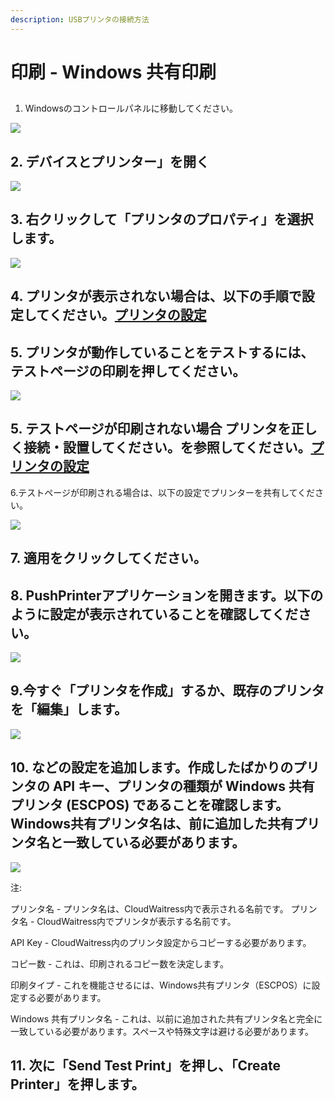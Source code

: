 ```yaml
---
description: USBプリンタの接続方法
---
```


# 印刷 - Windows 共有印刷

## 

1. Windowsのコントロールパネルに移動してください。

![](../.gitbook/assets/untitled%20%283%29.png)

## 2. デバイスとプリンター」を開く

![](../.gitbook/assets/untitled-1%20%283%29.png)

## 3. 右クリックして「プリンタのプロパティ」を選択します。

![](../.gitbook/assets/untitled-2.png)

## 4. プリンタが表示されない場合は、以下の手順で設定してください。[プリンタの設定](https://www.notion.so/18689e4654fe4978b20aeb82b581d81e)

## 5. プリンタが動作していることをテストするには、テストページの印刷を押してください。

![](../.gitbook/assets/untitled-3%20%283%29.png)

## 5. テストページが印刷されない場合 プリンタを正しく接続・設置してください。を参照してください。[プリンタの設定](https://www.notion.so/18689e4654fe4978b20aeb82b581d81e)



6.テストページが印刷される場合は、以下の設定でプリンターを共有してください。

![](../.gitbook/assets/untitled-4%20%281%29.png)

## 7. 適用をクリックしてください。

## 8. PushPrinterアプリケーションを開きます。以下のように設定が表示されていることを確認してください。

![](../.gitbook/assets/untitled-5.png)

## 9.今すぐ「プリンタを作成」するか、既存のプリンタを「編集」します。

![](../.gitbook/assets/untitled-6%20%284%29.png)

## 10. などの設定を追加します。作成したばかりのプリンタの API キー、プリンタの種類が Windows 共有プリンタ \(ESCPOS\) であることを確認します。Windows共有プリンタ名は、前に追加した共有プリンタ名と一致している必要があります。

![](../.gitbook/assets/untitled-7%20%281%29.png)

注: 

プリンタ名 - プリンタ名は、CloudWaitress内で表示される名前です。 プリンタ名 - CloudWaitress内でプリンタが表示する名前です。

 API Key - CloudWaitress内のプリンタ設定からコピーする必要があります。

 コピー数 - これは、印刷されるコピー数を決定します。 

印刷タイプ - これを機能させるには、Windows共有プリンタ（ESCPOS）に設定する必要があります。

 Windows 共有プリンタ名 - これは、以前に追加された共有プリンタ名と完全に一致している必要があります。スペースや特殊文字は避ける必要があります。

## 11. 次に「Send Test Print」を押し、「Create Printer」を押します。

